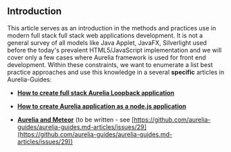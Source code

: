 ## Introduction

This article serves as an introduction in the methods and practices use in modern full stack full stack web applications development. It is not a general survey of all models like Java Applet, JavaFX, Silverlight used before the today's prevalent HTML5/JavaScript implementation and we will cover only a few cases where Aurelia framework is used for front end development. Within these constraints, we want to enumerate a list best practice approaches and use this knowledge in a several **specific** articles in Aurelia-Guides:

 
- **[How to create full stack Aurelia Loopback application](http://blog.aurelia-guides.com/2015/08/17/how-to-create-full-stack-aurelia-loopback-application/)**

- **[How to create Aurelia application as a node.js application](http://blog.aurelia-guides.com/2015/08/19/how-to-create-aurelia-application-as-a-node-js-application/)**

- **[Aurelia and Meteor]()** (to be written - see [https://github.com/aurelia-guides/aurelia-guides.md-articles/issues/29](https://github.com/aurelia-guides/aurelia-guides.md-articles/issues/29))